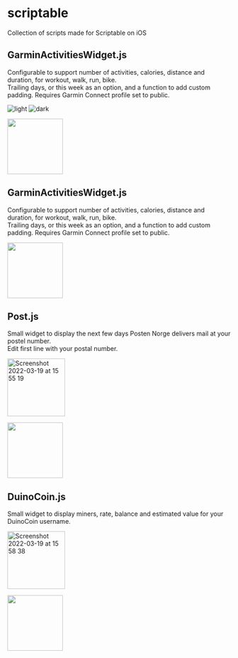 # scriptable
Collection of scripts made for Scriptable on iOS

## GarminActivitiesWidget.js
Configurable to support number of activities, calories, distance and duration, for workout, walk, run, bike.  
Trailing days, or this week as an option, and a function to add custom padding. Requires Garmin Connect profile set to public.  

![light](https://user-images.githubusercontent.com/6988319/160084916-fbd04d92-481e-4215-a158-456c1c756cd9.png)
![dark](https://user-images.githubusercontent.com/6988319/160084899-734e8d1d-2d5a-4f19-ab6b-e37256b70a31.png)

[<img width="125" src="https://scriptdu.de/download.svg">](https://scriptdu.de/?name=GarminWidget&source=https%3A%2F%2Fraw.githubusercontent.com%2FLanjelin%2Fscriptable%2Fmain%2FGarminActivitiesWidget.js&docs=https%3A%2F%2Fgithub.com%2FLanjelin%2Fscriptable)

## GarminActivitiesWidget.js
Configurable to support number of activities, calories, distance and duration, for workout, walk, run, bike.  
Trailing days, or this week as an option, and a function to add custom padding. Requires Garmin Connect profile set to public.  

[<img width="125" src="https://scriptdu.de/download.svg">](https://scriptdu.de/?name=GarminWidget&source=https%3A%2F%2Fraw.githubusercontent.com%2FLanjelin%2Fscriptable%2Fmain%2FKondisWidget.js&docs=https%3A%2F%2Fgithub.com%2FLanjelin%2Fscriptable)


## Post.js
Small widget to display the next few days Posten Norge delivers mail at your postel number.  
Edit first line with your postal number.

<img width="130" alt="Screenshot 2022-03-19 at 15 55 19" src="https://user-images.githubusercontent.com/6988319/159126130-64189364-4175-4b6b-9a1e-50b40bc1393d.png">

[<img width="125" src="https://scriptdu.de/download.svg">](https://scriptdu.de/?name=GarminWidget&source=https%3A%2F%2Fraw.githubusercontent.com%2FLanjelin%2Fscriptable%2Fmain%2FPost.js&docs=https%3A%2F%2Fgithub.com%2FLanjelin%2Fscriptable)

## DuinoCoin.js
Small widget to display miners, rate, balance and estimated value for your DuinoCoin username.

<img width="130" alt="Screenshot 2022-03-19 at 15 58 38" src="https://user-images.githubusercontent.com/6988319/159126263-72fec4df-d116-4e9e-ac69-b421da11318b.png">

[<img width="125" src="https://scriptdu.de/download.svg">](https://scriptdu.de/?name=GarminWidget&source=https%3A%2F%2Fraw.githubusercontent.com%2FLanjelin%2Fscriptable%2Fmain%2FDuinoCoin.js&docs=https%3A%2F%2Fgithub.com%2FLanjelin%2Fscriptable)
